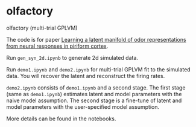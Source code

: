 # olfactory
olfactory (multi-trial GPLVM)

The code is for paper [Learning a latent manifold of odor representations from neural responses in piriform cortex](https://proceedings.neurips.cc/paper/2018/file/17b3c7061788dbe82de5abe9f6fe22b3-Paper.pdf).

Run ``gen_syn_2d.ipynb`` to generate 2d simulated data.

Run ``demo1.ipynb`` and ``demo2.ipynb`` for multi-trial GPLVM fit to the simulated data. You will recover the latent and reconstruct the firing rates. 

``demo2.ipynb`` consists of ``demo1.ipynb`` and a second stage. The first stage (same as ``demo1.ipynb``) estimates latent and model parameters with the naive model assumption. The second stage is a fine-tune of latent and model parameters with the user-specified model assumption. 

More details can be found in the notebooks.